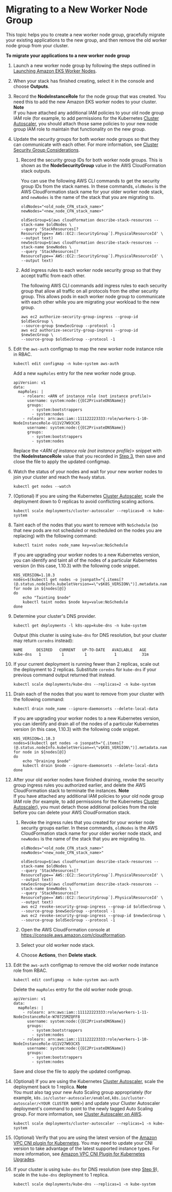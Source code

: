 # Migrating to a New Worker Node Group<a name="migrate-stack"></a>

This topic helps you to create a new worker node group, gracefully migrate your existing applications to the new group, and then remove the old worker node group from your cluster\.

**To migrate your applications to a new worker node group**

1. Launch a new worker node group by following the steps outlined in [Launching Amazon EKS Worker Nodes](launch-workers.md)\.

1. When your stack has finished creating, select it in the console and choose **Outputs**\.

1. <a name="node-instance-role-step"></a>Record the **NodeInstanceRole** for the node group that was created\. You need this to add the new Amazon EKS worker nodes to your cluster\.
**Note**  
If you have attached any additional IAM policies to your old node group IAM role \(for example, to add permissions for the Kubernetes [Cluster Autoscaler](https://github.com/kubernetes/autoscaler/tree/master/cluster-autoscaler), you should attach those same policies to your new node group IAM role to maintain that functionality on the new group\.

1. Update the security groups for both worker node groups so that they can communicate with each other\. For more information, see [Cluster Security Group Considerations](sec-group-reqs.md)\.

   1. Record the security group IDs for both worker node groups\. This is shown as the **NodeSecurityGroup** value in the AWS CloudFormation stack outputs\. 

      You can use the following AWS CLI commands to get the security group IDs from the stack names\. In these commands, `oldNodes` is the AWS CloudFormation stack name for your older worker node stack, and `newNodes` is the name of the stack that you are migrating to\.

      ```
      oldNodes="<old_node_CFN_stack_name>"
      newNodes="<new_node_CFN_stack_name>"
      
      oldSecGroup=$(aws cloudformation describe-stack-resources --stack-name $oldNodes \
      --query 'StackResources[?ResourceType==`AWS::EC2::SecurityGroup`].PhysicalResourceId' \
      --output text)
      newSecGroup=$(aws cloudformation describe-stack-resources --stack-name $newNodes \
      --query 'StackResources[?ResourceType==`AWS::EC2::SecurityGroup`].PhysicalResourceId' \
      --output text)
      ```

   1. Add ingress rules to each worker node security group so that they accept traffic from each other\.

      The following AWS CLI commands add ingress rules to each security group that allow all traffic on all protocols from the other security group\. This allows pods in each worker node group to communicate with each other while you are migrating your workload to the new group\.

      ```
      aws ec2 authorize-security-group-ingress --group-id $oldSecGroup \
      --source-group $newSecGroup --protocol -1
      aws ec2 authorize-security-group-ingress --group-id $newSecGroup \
      --source-group $oldSecGroup --protocol -1
      ```

1. Edit the `aws-auth` configmap to map the new worker node instance role in RBAC\.

   ```
   kubectl edit configmap -n kube-system aws-auth
   ```

   Add a new `mapRoles` entry for the new worker node group\. 

   ```
   apiVersion: v1
   data:
     mapRoles: |
       - rolearn: <ARN of instance role (not instance profile)>
         username: system:node:{{EC2PrivateDNSName}}
         groups:
           - system:bootstrappers
           - system:nodes
       - rolearn: arn:aws:iam::111122223333:role/workers-1-10-NodeInstanceRole-U11V27W93CX5
         username: system:node:{{EC2PrivateDNSName}}
         groups:
           - system:bootstrappers
           - system:nodes
   ```

   Replace the *<ARN of instance role \(not instance profile\)>* snippet with the **NodeInstanceRole** value that you recorded in [Step 3](#node-instance-role-step), then save and close the file to apply the updated configmap\.

1. Watch the status of your nodes and wait for your new worker nodes to join your cluster and reach the `Ready` status\.

   ```
   kubectl get nodes --watch
   ```

1. \(Optional\) If you are using the Kubernetes [Cluster Autoscaler](https://github.com/kubernetes/autoscaler/tree/master/cluster-autoscaler), scale the deployment down to 0 replicas to avoid conflicting scaling actions\.

   ```
   kubectl scale deployments/cluster-autoscaler --replicas=0 -n kube-system
   ```

1. Taint each of the nodes that you want to remove with `NoSchedule` \(so that new pods are not scheduled or rescheduled on the nodes you are replacing\) with the following command:

   ```
   kubectl taint nodes node_name key=value:NoSchedule
   ```

   If you are upgrading your worker nodes to a new Kubernetes version, you can identify and taint all of the nodes of a particular Kubernetes version \(in this case, 1\.10\.3\) with the following code snippet\.

   ```
   K8S_VERSION=1.10.3
   nodes=$(kubectl get nodes -o jsonpath="{.items[?(@.status.nodeInfo.kubeletVersion==\"v$K8S_VERSION\")].metadata.name}")
   for node in ${nodes[@]}
   do
       echo "Tainting $node"
       kubectl taint nodes $node key=value:NoSchedule
   done
   ```

1. <a name="migrate-determine-dns-step"></a>Determine your cluster's DNS provider\.

   ```
   kubectl get deployments -l k8s-app=kube-dns -n kube-system
   ```

   Output \(this cluster is using `kube-dns` for DNS resolution, but your cluster may return `coredns` instead\):

   ```
   NAME      DESIRED   CURRENT   UP-TO-DATE   AVAILABLE   AGE
   kube-dns   1         1         1            1           31m
   ```

1. If your current deployment is running fewer than 2 replicas, scale out the deployment to 2 replicas\. Substitute `coredns` for `kube-dns` if your previous command output returned that instead\.

   ```
   kubectl scale deployments/kube-dns --replicas=2 -n kube-system
   ```

1. Drain each of the nodes that you want to remove from your cluster with the following command:

   ```
   kubectl drain node_name --ignore-daemonsets --delete-local-data
   ```

   If you are upgrading your worker nodes to a new Kubernetes version, you can identify and drain all of the nodes of a particular Kubernetes version \(in this case, 1\.10\.3\) with the following code snippet\.

   ```
   K8S_VERSION=1.10.3
   nodes=$(kubectl get nodes -o jsonpath="{.items[?(@.status.nodeInfo.kubeletVersion==\"v$K8S_VERSION\")].metadata.name}")
   for node in ${nodes[@]}
   do
       echo "Draining $node"
       kubectl drain $node --ignore-daemonsets --delete-local-data
   done
   ```

1. After your old worker nodes have finished draining, revoke the security group ingress rules you authorized earlier, and delete the AWS CloudFormation stack to terminate the instances\.
**Note**  
If you have attached any additional IAM policies to your old node group IAM role \(for example, to add permissions for the Kubernetes [Cluster Autoscaler](https://github.com/kubernetes/autoscaler/tree/master/cluster-autoscaler)\), you must detach those additional policies from the role before you can delete your AWS CloudFormation stack\.

   1. Revoke the ingress rules that you created for your worker node security groups earlier\. In these commands, `oldNodes` is the AWS CloudFormation stack name for your older worker node stack, and `newNodes` is the name of the stack that you are migrating to\.

      ```
      oldNodes="<old_node_CFN_stack_name>"
      newNodes="<new_node_CFN_stack_name>"
      
      oldSecGroup=$(aws cloudformation describe-stack-resources --stack-name $oldNodes \
      --query 'StackResources[?ResourceType==`AWS::EC2::SecurityGroup`].PhysicalResourceId' \
      --output text)
      newSecGroup=$(aws cloudformation describe-stack-resources --stack-name $newNodes \
      --query 'StackResources[?ResourceType==`AWS::EC2::SecurityGroup`].PhysicalResourceId' \
      --output text)
      aws ec2 revoke-security-group-ingress --group-id $oldSecGroup \
      --source-group $newSecGroup --protocol -1
      aws ec2 revoke-security-group-ingress --group-id $newSecGroup \
      --source-group $oldSecGroup --protocol -1
      ```

   1. Open the AWS CloudFormation console at [https://console\.aws\.amazon\.com/cloudformation](https://console.aws.amazon.com/cloudformation/)\.

   1. Select your old worker node stack\.

   1. Choose **Actions**, then **Delete stack**\.

1. Edit the `aws-auth` configmap to remove the old worker node instance role from RBAC\.

   ```
   kubectl edit configmap -n kube-system aws-auth
   ```

   Delete the `mapRoles` entry for the old worker node group\. 

   ```
   apiVersion: v1
   data:
     mapRoles: |
       - rolearn: arn:aws:iam::111122223333:role/workers-1-11-NodeInstanceRole-W70725MZQFF8
         username: system:node:{{EC2PrivateDNSName}}
         groups:
           - system:bootstrappers
           - system:nodes
       - rolearn: arn:aws:iam::111122223333:role/workers-1-10-NodeInstanceRole-U11V27W93CX5
         username: system:node:{{EC2PrivateDNSName}}
         groups:
           - system:bootstrappers
           - system:nodes
   ```

   Save and close the file to apply the updated configmap\.

1. \(Optional\) If you are using the Kubernetes [Cluster Autoscaler](https://github.com/kubernetes/autoscaler/tree/master/cluster-autoscaler), scale the deployment back to 1 replica\.
**Note**  
You must also tag your new Auto Scaling group appropriately \(for example, `k8s.io/cluster-autoscaler/enabled,k8s.io/cluster-autoscaler/<YOUR CLUSTER NAME>`\) and update your Cluster Autoscaler deployment's command to point to the newly tagged Auto Scaling group\. For more information, see [Cluster Autoscaler on AWS](https://github.com/kubernetes/autoscaler/tree/cluster-autoscaler-release-1.3/cluster-autoscaler/cloudprovider/aws)\.

   ```
   kubectl scale deployments/cluster-autoscaler --replicas=1 -n kube-system
   ```

1. \(Optional\) Verify that you are using the latest version of the [Amazon VPC CNI plugin for Kubernetes](https://github.com/aws/amazon-vpc-cni-k8s)\. You may need to update your CNI version to take advantage of the latest supported instance types\. For more information, see [Amazon VPC CNI Plugin for Kubernetes Upgrades](cni-upgrades.md)\.

1. If your cluster is using `kube-dns` for DNS resolution \(see step [Step 9](#migrate-determine-dns-step)\), scale in the `kube-dns` deployment to 1 replica\.

   ```
   kubectl scale deployments/kube-dns --replicas=1 -n kube-system
   ```